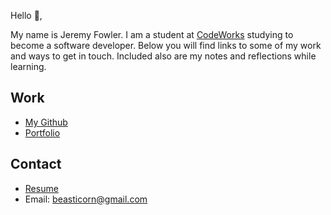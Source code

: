 Hello 👋, 

My name is Jeremy Fowler. I am a student at [CodeWorks](https://boisecodeworks.com) studying to become a software developer. Below you will find links to some of my work and ways to get in touch. Included also are my notes and reflections while learning. 

## Work

* [My Github](https://github.com/MickShannahan)
* [Portfolio](https://MickShannahan.github.io/)

## Contact

* [Resume](https://MickShannahan.github.io/resume)
* Email: beasticorn@gmail.com
